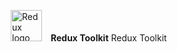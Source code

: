 <span style="display: inline-flex; align-items: center;"><img src="https://redux-toolkit.js.org/img/redux.svg" alt="Redux logo" width="50" style="margin: 0 10px;"></span> <b class="term">Redux Toolkit</b>  Redux Toolkit
